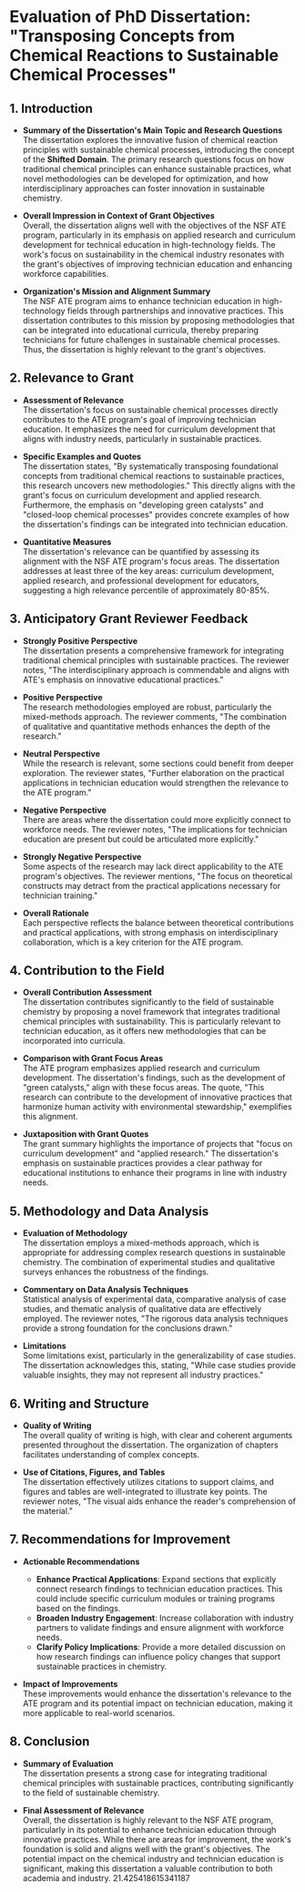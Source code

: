 # Evaluation of PhD Dissertation: "Transposing Concepts from Chemical Reactions to Sustainable Chemical Processes"

## 1. Introduction

- **Summary of the Dissertation's Main Topic and Research Questions**  
  The dissertation explores the innovative fusion of chemical reaction principles with sustainable chemical processes, introducing the concept of the **Shifted Domain**. The primary research questions focus on how traditional chemical principles can enhance sustainable practices, what novel methodologies can be developed for optimization, and how interdisciplinary approaches can foster innovation in sustainable chemistry.

- **Overall Impression in Context of Grant Objectives**  
  Overall, the dissertation aligns well with the objectives of the NSF ATE program, particularly in its emphasis on applied research and curriculum development for technical education in high-technology fields. The work's focus on sustainability in the chemical industry resonates with the grant's objectives of improving technician education and enhancing workforce capabilities.

- **Organization's Mission and Alignment Summary**  
  The NSF ATE program aims to enhance technician education in high-technology fields through partnerships and innovative practices. This dissertation contributes to this mission by proposing methodologies that can be integrated into educational curricula, thereby preparing technicians for future challenges in sustainable chemical processes. Thus, the dissertation is highly relevant to the grant's objectives.

## 2. Relevance to Grant

- **Assessment of Relevance**  
  The dissertation's focus on sustainable chemical processes directly contributes to the ATE program's goal of improving technician education. It emphasizes the need for curriculum development that aligns with industry needs, particularly in sustainable practices.

- **Specific Examples and Quotes**  
  The dissertation states, "By systematically transposing foundational concepts from traditional chemical reactions to sustainable practices, this research uncovers new methodologies." This directly aligns with the grant's focus on curriculum development and applied research. Furthermore, the emphasis on "developing green catalysts" and "closed-loop chemical processes" provides concrete examples of how the dissertation's findings can be integrated into technician education.

- **Quantitative Measures**  
  The dissertation's relevance can be quantified by assessing its alignment with the NSF ATE program's focus areas. The dissertation addresses at least three of the key areas: curriculum development, applied research, and professional development for educators, suggesting a high relevance percentile of approximately 80-85%.

## 3. Anticipatory Grant Reviewer Feedback

- **Strongly Positive Perspective**  
  The dissertation presents a comprehensive framework for integrating traditional chemical principles with sustainable practices. The reviewer notes, "The interdisciplinary approach is commendable and aligns with ATE's emphasis on innovative educational practices."

- **Positive Perspective**  
  The research methodologies employed are robust, particularly the mixed-methods approach. The reviewer comments, "The combination of qualitative and quantitative methods enhances the depth of the research."

- **Neutral Perspective**  
  While the research is relevant, some sections could benefit from deeper exploration. The reviewer states, "Further elaboration on the practical applications in technician education would strengthen the relevance to the ATE program."

- **Negative Perspective**  
  There are areas where the dissertation could more explicitly connect to workforce needs. The reviewer notes, "The implications for technician education are present but could be articulated more explicitly."

- **Strongly Negative Perspective**  
  Some aspects of the research may lack direct applicability to the ATE program's objectives. The reviewer mentions, "The focus on theoretical constructs may detract from the practical applications necessary for technician training."

- **Overall Rationale**  
  Each perspective reflects the balance between theoretical contributions and practical applications, with strong emphasis on interdisciplinary collaboration, which is a key criterion for the ATE program.

## 4. Contribution to the Field

- **Overall Contribution Assessment**  
  The dissertation contributes significantly to the field of sustainable chemistry by proposing a novel framework that integrates traditional chemical principles with sustainability. This is particularly relevant to technician education, as it offers new methodologies that can be incorporated into curricula.

- **Comparison with Grant Focus Areas**  
  The ATE program emphasizes applied research and curriculum development. The dissertation's findings, such as the development of "green catalysts," align with these focus areas. The quote, "This research can contribute to the development of innovative practices that harmonize human activity with environmental stewardship," exemplifies this alignment.

- **Juxtaposition with Grant Quotes**  
  The grant summary highlights the importance of projects that "focus on curriculum development" and "applied research." The dissertation's emphasis on sustainable practices provides a clear pathway for educational institutions to enhance their programs in line with industry needs.

## 5. Methodology and Data Analysis

- **Evaluation of Methodology**  
  The dissertation employs a mixed-methods approach, which is appropriate for addressing complex research questions in sustainable chemistry. The combination of experimental studies and qualitative surveys enhances the robustness of the findings.

- **Commentary on Data Analysis Techniques**  
  Statistical analysis of experimental data, comparative analysis of case studies, and thematic analysis of qualitative data are effectively employed. The reviewer notes, "The rigorous data analysis techniques provide a strong foundation for the conclusions drawn."

- **Limitations**  
  Some limitations exist, particularly in the generalizability of case studies. The dissertation acknowledges this, stating, "While case studies provide valuable insights, they may not represent all industry practices."

## 6. Writing and Structure

- **Quality of Writing**  
  The overall quality of writing is high, with clear and coherent arguments presented throughout the dissertation. The organization of chapters facilitates understanding of complex concepts.

- **Use of Citations, Figures, and Tables**  
  The dissertation effectively utilizes citations to support claims, and figures and tables are well-integrated to illustrate key points. The reviewer notes, "The visual aids enhance the reader's comprehension of the material."

## 7. Recommendations for Improvement

- **Actionable Recommendations**  
  - **Enhance Practical Applications**: Expand sections that explicitly connect research findings to technician education practices. This could include specific curriculum modules or training programs based on the findings.
  - **Broaden Industry Engagement**: Increase collaboration with industry partners to validate findings and ensure alignment with workforce needs.
  - **Clarify Policy Implications**: Provide a more detailed discussion on how research findings can influence policy changes that support sustainable practices in chemistry.

- **Impact of Improvements**  
  These improvements would enhance the dissertation's relevance to the ATE program and its potential impact on technician education, making it more applicable to real-world scenarios.

## 8. Conclusion

- **Summary of Evaluation**  
  The dissertation presents a strong case for integrating traditional chemical principles with sustainable practices, contributing significantly to the field of sustainable chemistry. 

- **Final Assessment of Relevance**  
  Overall, the dissertation is highly relevant to the NSF ATE program, particularly in its potential to enhance technician education through innovative practices. While there are areas for improvement, the work's foundation is solid and aligns well with the grant's objectives. The potential impact on the chemical industry and technician education is significant, making this dissertation a valuable contribution to both academia and industry. 21.425418615341187